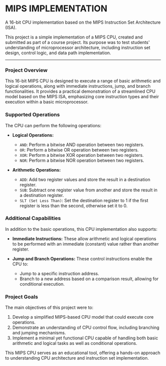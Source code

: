 # MIPS IMPLEMENTATION

A 16-bit CPU implementation based on the MIPS Instruction Set Architecture (ISA).

This project is a simple implementation of a MIPS CPU, created and submitted as part of a course project. Its purpose was to test students' understanding of microprocessor architecture, including instruction set design, control logic, and data path implementation.

---

### Project Overview

This 16-bit MIPS CPU is designed to execute a range of basic arithmetic and logical operations, along with immediate instructions, jump, and branch functionalities. It provides a practical demonstration of a streamlined CPU model based on the MIPS ISA, emphasizing core instruction types and their execution within a basic microprocessor.

### Supported Operations

The CPU can perform the following operations:

- **Logical Operations:**
  - `AND`: Perform a bitwise AND operation between two registers.
  - `OR`: Perform a bitwise OR operation between two registers.
  - `XOR`: Perform a bitwise XOR operation between two registers.
  - `NOR`: Perform a bitwise NOR operation between two registers.

- **Arithmetic Operations:**
  - `ADD`: Add two register values and store the result in a destination register.
  - `SUB`: Subtract one register value from another and store the result in a destination register.
  - `SLT (Set Less Than)`: Set the destination register to 1 if the first register is less than the second, otherwise set it to 0.

### Additional Capabilities

In addition to the basic operations, this CPU implementation also supports:

- **Immediate Instructions:** These allow arithmetic and logical operations to be performed with an immediate (constant) value rather than another register.
  
- **Jump and Branch Operations:** These control instructions enable the CPU to:
  - Jump to a specific instruction address.
  - Branch to a new address based on a comparison result, allowing for conditional execution.

### Project Goals

The main objectives of this project were to:

1. Develop a simplified MIPS-based CPU model that could execute core operations.
2. Demonstrate an understanding of CPU control flow, including branching and jumping mechanisms.
3. Implement a minimal yet functional CPU capable of handling both basic arithmetic and logical tasks as well as conditional operations.

This MIPS CPU serves as an educational tool, offering a hands-on approach to understanding CPU architecture and instruction set implementation.
